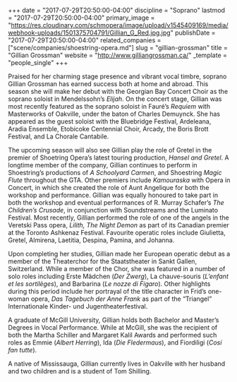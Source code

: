 +++
date = "2017-07-29T20:50:00-04:00"
discipline = "Soprano"
lastmod = "2017-07-29T20:50:00-04:00"
primary_image = "https://res.cloudinary.com/schmopera/image/upload/v1545409169/media/webhook-uploads/1501375704791/Gillian_G_Red.jpg.jpg"
publishDate = "2017-07-29T20:50:00-04:00"
related_companies = ["scene/companies/shoestring-opera.md"]
slug = "gillian-grossman"
title = "Gillian Grossman"
website = "http://www.gilliangrossman.ca/"
_template = "people_single"
+++

Praised for her charming stage presence and vibrant vocal timbre, soprano Gillian Grossman has earned success both at home and abroad. This season she will make her debut with the Georgian Bay Concert Choir as the soprano soloist in Mendelssohn’s *Elijah*. On the concert stage, Gillian was most recently featured as the soprano soloist in Fauré’s *Requiem* with Masterworks of Oakville, under the baton of Charles Demuynck. She has appeared as the guest soloist with the Bluebridge Festival, Ardeleana, Aradia Ensemble, Etobicoke Centennial Choir, Arcady, the Boris Brott Festival, and La Chorale Cantabile.

The upcoming season will also see Gillian play the role of Gretel in the premier of Shoetring Opera’s latest touring production, *Hansel and Gretel*. A longtime member of the company, Gillian continues to perform in Shoestring’s productions of *A Schoolyard Carmen*, and Shoestring *Magic Flute* throughout the GTA. Other premiers include *Kamouraska* with Opera in Concert, in which she created the role of Aunt Angelique for both the workshop and performance. Gillian was equally honoured to take part in both the workshop and eventual performances of R. Murray Schafer’s *The Children’s Crusade*, in conjunction with Soundstreams and the Luminato Festival. Most recently, Gillian performed the role of one of the angels in the Veretski Pass opera, *Lilith, The Night Demon* as part of its Canadian premier at the Toronto Ashkenaz Festival. Favourite operatic roles include Giulietta, Gretel, Almirena, Laetitia, Despina, Pamina, and Johanna.

Upon completing her studies, Gillian made her European operatic debut as a member of the Theaterchor for the Staatstheater in Sankt Gallen, Switzerland. While a member of the Chor, she was featured in a number of solo roles including Erste Mädchen (*Der Zwerg*), La chauve-souris (*L’enfant et les sortilèges*), and Barbarina (*Le nozze di Figaro*). Other highlights during this period include her portrayal of the title character in Frid’s one-woman opera, *Das Tagebuch der Anne Frank* as part of the “Triangel” Internationale Kinder- und Jugentheaterfestival.

A graduate of McGill University, Gillian holds both Bachelor and Master’s Degrees in Vocal Performance. While at McGill, she was the recipient of both the Martha Schiller and Margaret Kalil Awards and performed such roles as Emmie (*Albert Herring*), Ida (*Die Fledermaus*), and Fiordiligi (*Cosí fan tutte*).

A native of Mississauga, Gillian currently lives in Oakville with her husband and two children and is a student of Tom Shilling.
